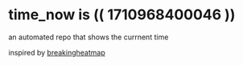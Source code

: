 # time_now is (( 1710968400046 ))

an automated repo that shows the currnent time

inspired by [breakingheatmap](https://github.com/breakingheatmap/breakingheatmap)